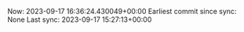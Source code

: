 Now: 2023-09-17 16:36:24.430049+00:00 Earliest commit since sync: None Last sync: 2023-09-17 15:27:13+00:00
